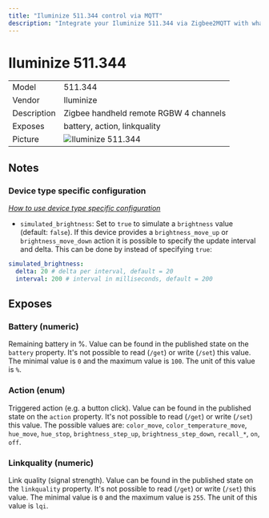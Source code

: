 ```yaml
---
title: "Iluminize 511.344 control via MQTT"
description: "Integrate your Iluminize 511.344 via Zigbee2MQTT with whatever smart home infrastructure you are using without the vendors bridge or gateway."
---
```


<!-- !!!! -->
<!-- ATTENTION: This file is auto-generated through docgen! -->
<!-- You can only edit the "## Notes"-Section. -->
<!-- !!!! -->

# Iluminize 511.344

|     |     |
|-----|-----|
| Model | 511.344  |
| Vendor  | Iluminize  |
| Description | Zigbee handheld remote RGBW 4 channels |
| Exposes | battery, action, linkquality |
| Picture | ![Iluminize 511.344](https://psi-4ward.github.io/zigbee2mqtt-docs/images/devices/511.344.jpg) |


## Notes

### Device type specific configuration
*[How to use device type specific configuration](../guide/configuration/#device-specific-configuration)*

* `simulated_brightness`: Set to `true` to simulate a `brightness` value (default: `false`).
If this device provides a `brightness_move_up` or `brightness_move_down` action it is possible to specify the update
interval and delta. This can be done by instead of specifying `true`:

```yaml
simulated_brightness:
  delta: 20 # delta per interval, default = 20
  interval: 200 # interval in milliseconds, default = 200
```



## Exposes

### Battery (numeric)
Remaining battery in %.
Value can be found in the published state on the `battery` property.
It's not possible to read (`/get`) or write (`/set`) this value.
The minimal value is `0` and the maximum value is `100`.
The unit of this value is `%`.

### Action (enum)
Triggered action (e.g. a button click).
Value can be found in the published state on the `action` property.
It's not possible to read (`/get`) or write (`/set`) this value.
The possible values are: `color_move`, `color_temperature_move`, `hue_move`, `hue_stop`, `brightness_step_up`, `brightness_step_down`, `recall_*`, `on`, `off`.

### Linkquality (numeric)
Link quality (signal strength).
Value can be found in the published state on the `linkquality` property.
It's not possible to read (`/get`) or write (`/set`) this value.
The minimal value is `0` and the maximum value is `255`.
The unit of this value is `lqi`.

